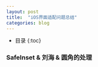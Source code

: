 ```yaml
---
layout: post
title:  "iOS界面适配问题总结"
categories: blog
---
```


* 目录
{:toc}

### SafeInset & 刘海 & 圆角的处理


